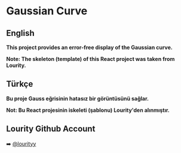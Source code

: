 # Gaussian Curve

## English
**This project provides an error-free display of the Gaussian curve.**

**Note: The skeleton (template) of this React project was taken from Lourity.**

## Türkçe
**Bu proje Gauss eğrisinin hatasız bir görüntüsünü sağlar.**

**Not: Bu React projesinin iskeleti (şablonu) Lourity'den alınmıştır.**

## Lourity Github Account
➡️ [@lourityy](https://github.com/lourityy)
